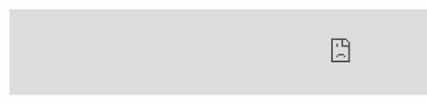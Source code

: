 <iframe style="height:auto; width:1200px; border:none;" src="https://eververse.me/character">
Testtt
</iframe>
